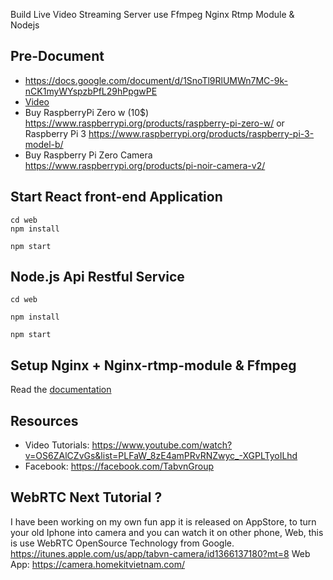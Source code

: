 Build Live Video Streaming Server use Ffmpeg Nginx Rtmp Module & Nodejs
## Pre-Document
+ https://docs.google.com/document/d/1SnoTl9RlUMWn7MC-9k-nCK1myWYspzbPfL29hPpgwPE
+ <a href="https://www.youtube.com/watch?v=OS6ZAlCZvGs&list=PLFaW_8zE4amPRvRNZwyc_-XGPLTyoILhd">Video</a>
+ Buy RaspberryPi Zero w (10$) https://www.raspberrypi.org/products/raspberry-pi-zero-w/ or Raspberry Pi 3 https://www.raspberrypi.org/products/raspberry-pi-3-model-b/
+ Buy Raspberry Pi Zero Camera https://www.raspberrypi.org/products/pi-noir-camera-v2/
## Start React front-end Application
```
cd web
npm install
```
```
npm start

```

## Node.js Api Restful Service
```
cd web
```

```
npm install
```
```
npm start
```

## Setup Nginx + Nginx-rtmp-module & Ffmpeg 
Read the <a href="https://github.com/tabvn/video-streaming-service/blob/master/setup-nginx-ffmpeg-nginx-rtmp-module.md">documentation</a>
## Resources
+ Video Tutorials: https://www.youtube.com/watch?v=OS6ZAlCZvGs&list=PLFaW_8zE4amPRvRNZwyc_-XGPLTyoILhd
+ Facebook: https://facebook.com/TabvnGroup

## WebRTC Next Tutorial ?

I have been working on my own fun app it is released on AppStore, to turn your old Iphone into camera and you can watch it on other phone, Web, this is use WebRTC OpenSource Technology from Google.
https://itunes.apple.com/us/app/tabvn-camera/id1366137180?mt=8
Web App: https://camera.homekitvietnam.com/
